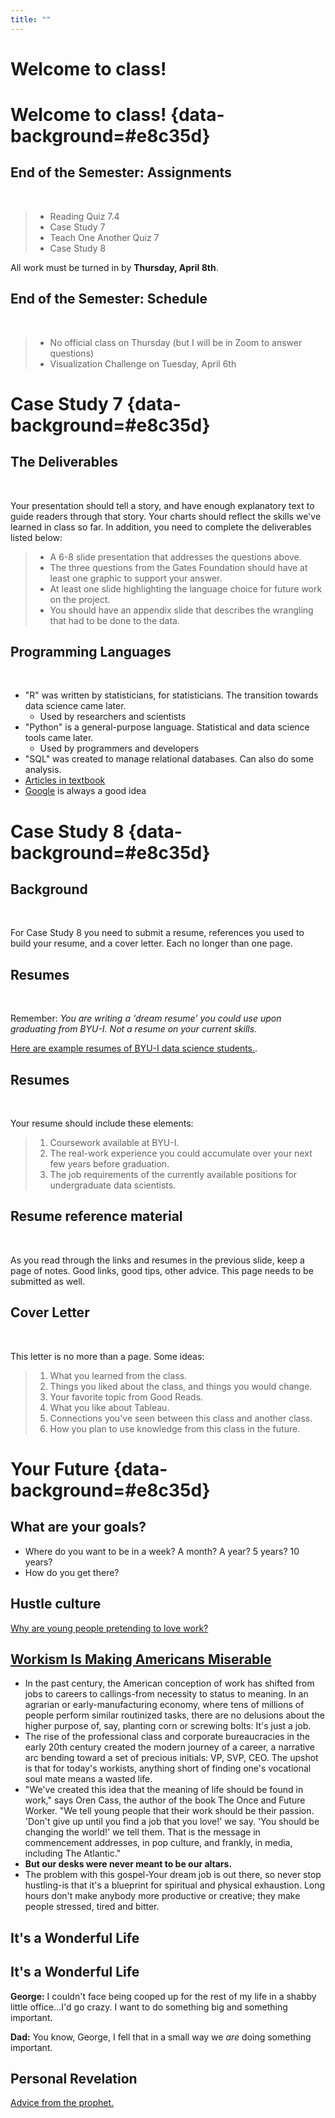 ```yaml
---
title: ""
---
```


# Welcome to class!

# Welcome to class! {data-background=#e8c35d}

## End of the Semester: Assignments

<br>

>- Reading Quiz 7.4
>- Case Study 7
>- Teach One Another Quiz 7
>- Case Study 8

All work must be turned in by **Thursday, April 8th**.

## End of the Semester: Schedule

<br>

>- No official class on Thursday (but I will be in Zoom to answer questions)
>- Visualization Challenge on Tuesday, April 6th


# Case Study 7 {data-background=#e8c35d}

## The Deliverables

<br>

Your presentation should tell a story, and have enough explanatory text to guide readers through that story. Your charts should reflect the skills we've learned in class so far. In addition, you need to complete the deliverables listed below:

>- A 6-8 slide presentation that addresses the questions above.
>- The three questions from the Gates Foundation should have at least one graphic to support your answer.
>- At least one slide highlighting the language choice for future work on the project.
>- You should have an appendix slide that describes the wrangling that had to be done to the data.

## Programming Languages

<br>

- "R" was written by statisticians, for statisticians. The transition towards data science came later.
  - Used by researchers and scientists
- "Python" is a general-purpose language. Statistical and data science tools came later.
  - Used by programmers and developers
- "SQL" was created to manage relational databases. Can also do some analysis.
- [Articles in textbook](https://byuistats.github.io/BYUI_CSE150_StatBook/what-is-data-science.html#languages-of-data-science)
- [Google](https://www.google.com/search?q=r+vs+python&rlz=1C1GCEJ_enUS882US882&oq=r+vs+p&aqs=chrome.1.69i57j35i39i457j0i20i263j0l2j69i60l3.3197j0j4&sourceid=chrome&ie=UTF-8) is always a good idea

# Case Study 8 {data-background=#e8c35d}

## Background

<br>

For Case Study 8 you need to submit a resume, references you used to build your resume, and a cover letter. Each no longer than one page.

## Resumes

<br>

Remember: _You are writing a 'dream resume' you could use upon graduating from BYU-I. Not a resume on your current skills._ 

[Here are example resumes of BYU-I data science students.](https://byuidatascience.github.io/resume_example.html#dylan_mcdowell).

## Resumes

<br>

Your resume should include these elements:

> 1. Coursework available at BYU-I.
> 1. The real-work experience you could accumulate over your next few years before graduation.
> 1. The job requirements of the currently available positions for undergraduate data scientists. 

## Resume reference material

<br>

As you read through the links and resumes in the previous slide, keep a page of notes.  Good links, good tips, other advice.  This page needs to be submitted as well.

## Cover Letter

<br>

This letter is no more than a page.  Some ideas:

> 1. What you learned from the class.
> 1. Things you liked about the class, and things you would change.
> 1. Your favorite topic from Good Reads.
> 1. What you like about Tableau.
> 1. Connections you've seen between this class and another class.
> 1. How you plan to use knowledge from this class in the future.



<!----------------
# Dream Resume {data-background=#e8c35d}

- Write a dream resume you would actually use (it doesn't have to be data science!)
  1. Coursework
  2. Work experience
  3. Job requirements

------------->

  
# Your Future {data-background=#e8c35d}

## What are your goals?

- Where do you want to be in a week? A month? A year? 5 years? 10 years?
- How do you get there?


## Hustle culture

[Why are young people pretending to love work?](https://www.nytimes.com/2019/01/26/business/against-hustle-culture-rise-and-grind-tgim.html)

## [Workism Is Making Americans Miserable](https://www.theatlantic.com/ideas/archive/2019/02/religion-workism-making-americans-miserable/583441/?fbclid=IwAR1CiPDQJ8WpE7IyxwXBB_-cyy2gLo3Ecvhjbl3ude9_JRU5XcHTlcVtGKI)

<section style="text-align: left;">

- In the past century, the American conception of work has shifted from jobs to careers to callings-from necessity to status to meaning. In an agrarian or early-manufacturing economy, where tens of millions of people perform similar routinized tasks, there are no delusions about the higher purpose of, say, planting corn or screwing bolts: It's just a job.
- The rise of the professional class and corporate bureaucracies in the early 20th century created the modern journey of a career, a narrative arc bending toward a set of precious initials: VP, SVP, CEO. The upshot is that for today's workists, anything short of finding one's vocational soul mate means a wasted life.
- "We've created this idea that the meaning of life should be found in work," says Oren Cass, the author of the book The Once and Future Worker. "We tell young people that their work should be their passion. 'Don't give up until you find a job that you love!' we say. 'You should be changing the world!' we tell them. That is the message in commencement addresses, in pop culture, and frankly, in media, including The Atlantic."
- **But our desks were never meant to be our altars.**
- The problem with this gospel-Your dream job is out there, so never stop hustling-is that it's a blueprint for spiritual and physical exhaustion. Long hours don't make anybody more productive or creative; they make people stressed, tired and bitter.

</section>


## It's a Wonderful Life

## It's a Wonderful Life

**George:** I couldn't face being cooped up for the rest of my life in a shabby little office...I'd go crazy. I want to do something big and something important.

**Dad:** You know, George, I fell that in a small way we *are* doing something important.

## Personal Revelation

[Advice from the prophet.](https://www.churchofjesuschrist.org/study/general-conference/2018/04/revelation-for-the-church-revelation-for-our-lives?lang=eng)

<!--------------

## Background

For [Case Study 8: Do you want to be a data scientist?](../project.html#Case_Study_8:_Do_you_want_to_be_a_data_scientist) you need to submit a resume, references you used to build your resume, and a cover letter.  Each being no longer than one page.

## Resumes

Here are the [links to help you with your resume](../resume.html).

_You are writing a 'dream resume' as a graduating data science major from BYU-I. Not a resume on your current skills._ [Here are example resumes of BYU-I data science students.](https://byuidatascience.github.io/resume_example.html#dylan_mcdowell).

**Grading:** I am going to grade you on finding the correct elements to have as well as the layout, look, and feel of your resume. You are trying to get a job with this resume, not just turn in an assignment.

## Resume reference material

As you read through the links and resumes in the previous slide, keep a page of notes.  Good links, good tips, other advice.  This page needs to be submitted as well.


## Cover Letter

This letter is no more than a page.  It should address items related to the following.

> 1. What you learned from the class.
> 2. Things you would change about the class.
> 3. Things you really liked about the class.
> 4. Your favorite topic from Good Reads.
> 5. Your favorite concept from statistics reading.
> 6. What you like about Tableau.

--------------------->
